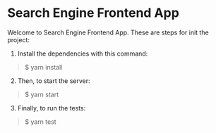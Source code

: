 # Search Engine Frontend App

Welcome to Search Engine Frontend App. These are steps for init the project:

1. Install the dependencies with this command:

> $ yarn install

2. Then, to start the server:

> $ yarn start

3. Finally, to run the tests:

> $ yarn test
